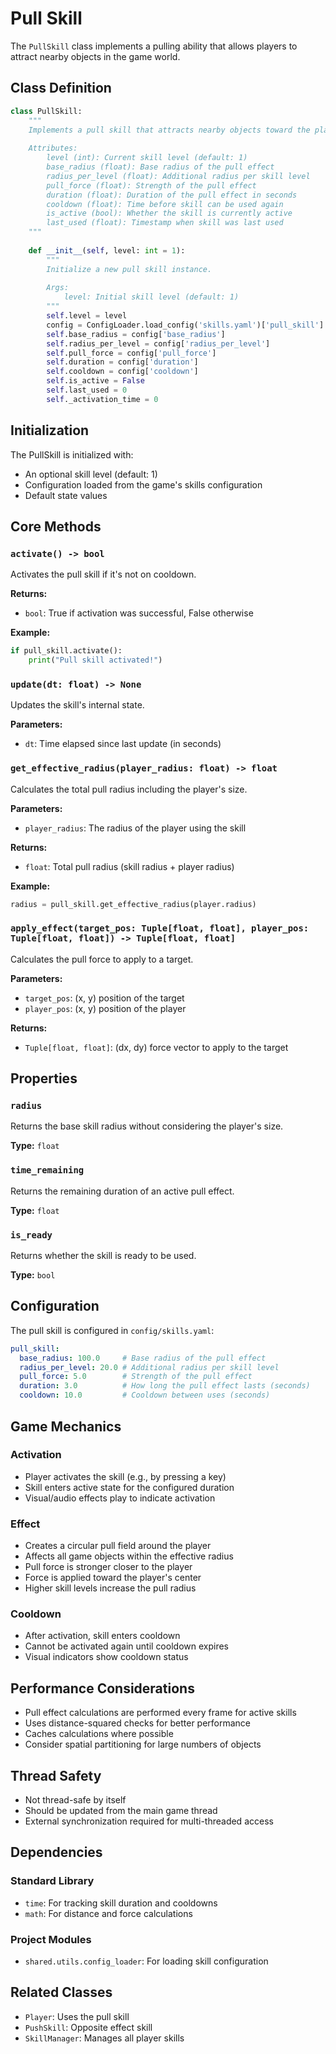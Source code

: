 # Pull Skill

The `PullSkill` class implements a pulling ability that allows players to attract nearby objects in the game world.

## Class Definition

```python
class PullSkill:
    """
    Implements a pull skill that attracts nearby objects toward the player.
    
    Attributes:
        level (int): Current skill level (default: 1)
        base_radius (float): Base radius of the pull effect
        radius_per_level (float): Additional radius per skill level
        pull_force (float): Strength of the pull effect
        duration (float): Duration of the pull effect in seconds
        cooldown (float): Time before skill can be used again
        is_active (bool): Whether the skill is currently active
        last_used (float): Timestamp when skill was last used
    """
    
    def __init__(self, level: int = 1):
        """
        Initialize a new pull skill instance.
        
        Args:
            level: Initial skill level (default: 1)
        """
        self.level = level
        config = ConfigLoader.load_config('skills.yaml')['pull_skill']
        self.base_radius = config['base_radius']
        self.radius_per_level = config['radius_per_level']
        self.pull_force = config['pull_force']
        self.duration = config['duration']
        self.cooldown = config['cooldown']
        self.is_active = False
        self.last_used = 0
        self._activation_time = 0
```

## Initialization

The PullSkill is initialized with:

- An optional skill level (default: 1)
- Configuration loaded from the game's skills configuration
- Default state values

## Core Methods

### `activate() -> bool`

Activates the pull skill if it's not on cooldown.

**Returns:**

- `bool`: True if activation was successful, False otherwise

**Example:**

```python
if pull_skill.activate():
    print("Pull skill activated!")
```

### `update(dt: float) -> None`

Updates the skill's internal state.

**Parameters:**

- `dt`: Time elapsed since last update (in seconds)

### `get_effective_radius(player_radius: float) -> float`

Calculates the total pull radius including the player's size.

**Parameters:**

- `player_radius`: The radius of the player using the skill

**Returns:**

- `float`: Total pull radius (skill radius + player radius)

**Example:**

```python
radius = pull_skill.get_effective_radius(player.radius)
```

### `apply_effect(target_pos: Tuple[float, float], player_pos: Tuple[float, float]) -> Tuple[float, float]`

Calculates the pull force to apply to a target.

**Parameters:**

- `target_pos`: (x, y) position of the target
- `player_pos`: (x, y) position of the player

**Returns:**

- `Tuple[float, float]`: (dx, dy) force vector to apply to the target

## Properties

### `radius`

Returns the base skill radius without considering the player's size.

**Type:** `float`

### `time_remaining`

Returns the remaining duration of an active pull effect.

**Type:** `float`

### `is_ready`

Returns whether the skill is ready to be used.

**Type:** `bool`

## Configuration

The pull skill is configured in `config/skills.yaml`:

```yaml
pull_skill:
  base_radius: 100.0     # Base radius of the pull effect
  radius_per_level: 20.0 # Additional radius per skill level
  pull_force: 5.0        # Strength of the pull effect
  duration: 3.0          # How long the pull effect lasts (seconds)
  cooldown: 10.0         # Cooldown between uses (seconds)
```

## Game Mechanics

### Activation

- Player activates the skill (e.g., by pressing a key)
- Skill enters active state for the configured duration
- Visual/audio effects play to indicate activation

### Effect

- Creates a circular pull field around the player
- Affects all game objects within the effective radius
- Pull force is stronger closer to the player
- Force is applied toward the player's center
- Higher skill levels increase the pull radius

### Cooldown

- After activation, skill enters cooldown
- Cannot be activated again until cooldown expires
- Visual indicators show cooldown status

## Performance Considerations

- Pull effect calculations are performed every frame for active skills
- Uses distance-squared checks for better performance
- Caches calculations where possible
- Consider spatial partitioning for large numbers of objects

## Thread Safety

- Not thread-safe by itself
- Should be updated from the main game thread
- External synchronization required for multi-threaded access

## Dependencies

### Standard Library

- `time`: For tracking skill duration and cooldowns
- `math`: For distance and force calculations

### Project Modules

- `shared.utils.config_loader`: For loading skill configuration

## Related Classes

- `Player`: Uses the pull skill
- `PushSkill`: Opposite effect skill
- `SkillManager`: Manages all player skills
